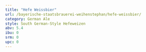 ```yaml
---
title: "Hefe Weissbier"
url: /bayerische-staatsbrauerei-weihenstephan/hefe-weissbier/
category: German Ale
style: South German-Style Hefeweizen
abv: 5.4
ibu: 0
srm: 0
upc: 0
---
```



